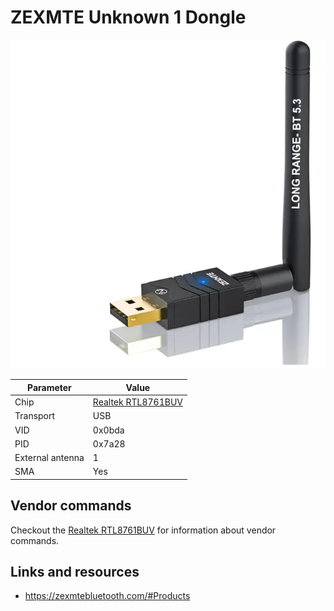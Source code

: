 # ZEXMTE Unknown 1 Dongle

![ZEXMTE Unknown](ZEXMTE_Unk1.webp)

| Parameter        | Value                                            |
| ---------------- | ------------------------------------------------ |
| Chip             | [Realtek RTL8761BUV](Chip_Realtek_RTL8761BUV.md) |
| Transport        | USB                                              |
| VID              | 0x0bda                                           |
| PID              | 0x7a28                                           |
| External antenna | 1                                                |
| SMA              | Yes                                              |

## Vendor commands

Checkout the [Realtek RTL8761BUV](Chip_Realtek_RTL8761BUV.md) for information about vendor commands.

## Links and resources

- <https://zexmtebluetooth.com/#Products>
